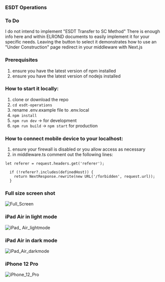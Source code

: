 ### ESDT Operations

### To Do
I do not intend to implement "ESDT Transfer to SC Method"
There is enough info here and within ELROND documents to
easily implement it for your specific needs.  Leaving the
button to select it demonstrates how to use an "Under
Construction" page redirect in your middleware with Next.js

### Prerequisites
1. ensure you have the latest version of npm installed
2. ensure you have the latest version of nodejs installed

### How to start it locally:
1. clone or download the repo
2. `cd esdt-operations`
3. rename .env.example file to .env.local
4. `npm install`
6. `npm run dev` -> for development
7. `npm run build` -> `npm start` for production

### How to connect mobile device to your localhost:
1. ensure your firewall is disabled or you allow access as necessary
2. in middleware.ts comment out the following lines:

```
let referer = request.headers.get('referer');

  if (!referer?.includes(definedHost)) {
    return NextResponse.rewrite(new URL('/forbidden', request.url));
  }
```

### Full size screen shot
![Full_Screen](https://user-images.githubusercontent.com/26983109/179978532-2aa50f74-91db-47f2-8ae8-6abe8eb00dc7.png)

### iPad Air in light mode
![iPad_ Air_lightmode](https://user-images.githubusercontent.com/26983109/179979011-7df6e7ae-77f3-4011-a35e-78e32ca8c16b.png)

### iPad Air in dark mode
![iPad_Air_darkmode](https://user-images.githubusercontent.com/26983109/179979176-3e49b4f9-9e85-4acc-8956-e53c1d5a11c5.png)

### iPhone 12 Pro
![iPhone_12_Pro](https://user-images.githubusercontent.com/26983109/179979340-597c8a1c-a84b-4daf-aab5-0cb0baad8503.png)


